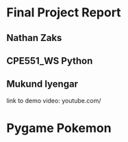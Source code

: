 # Final Project Report
## Nathan Zaks
## CPE551_WS Python
## Mukund Iyengar

link to demo video: youtube.com/

# Pygame Pokemon
